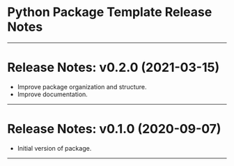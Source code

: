 Python Package Template Release Notes
=====================================
-------------------------------------------------------------------------------
Release Notes: v0.2.0 (2021-03-15)
==================================
* Improve package organization and structure.
* Improve documentation.

-------------------------------------------------------------------------------
Release Notes: v0.1.0 (2020-09-07)
==================================
* Initial version of package.

-------------------------------------------------------------------------------
